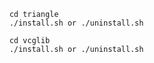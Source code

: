 ```
	cd triangle
	./install.sh or ./uninstall.sh
```

```
	cd vcglib
	./install.sh or ./uninstall.sh
```
